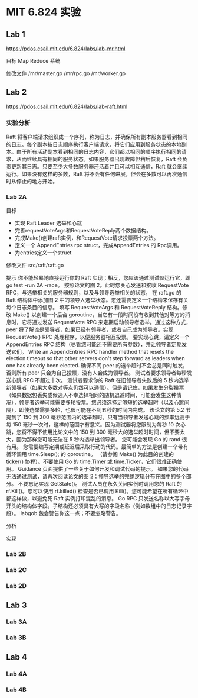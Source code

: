 # MIT 6.824 实验


## Lab 1

https://pdos.csail.mit.edu/6.824/labs/lab-mr.html

目标
Map Reduce 系统

修改文件
/mr/master.go
/mr/rpc.go
/mr/worker.go

## Lab 2
https://pdos.csail.mit.edu/6.824/labs/lab-raft.html

### 实验分析
Raft 将客户端请求组织成一个序列，称为日志，并确保所有副本服务器看到相同的日志。每个副本按日志顺序执行客户端请求，将它们应用到服务状态的本地副本。由于所有活动副本看到相同的日志内容，它们都以相同的顺序执行相同的请求，从而继续具有相同的服务状态。如果服务器出现故障但稍后恢复，Raft 会负责更新其日志。只要至少大多数服务器还活着并且可以相互通信，Raft 就会继续运行。如果没有这样的多数，Raft 将不会有任何进展，但会在多数可以再次通信时从停止的地方开始。

### Lab 2A

目标
- 实现 Raft Leader 选举和心跳
- 完善requestVoteArgs和RequestVoteReply两个数据结构。
- 完成Make()创建raft实例，和RequestVote请求投票两个方法。
- 定义一个 AppendEntries rpc struct，完成AppendEntries 的 Rpc调用。
- 为entries定义一个struct

修改文件
src/raft/raft.go

提示
你不能轻易地直接运行你的 Raft 实现；相反，您应该通过测试仪运行它，即 go test -run 2A -race。
按照论文的图 2。此时您关心发送和接收 RequestVote RPC，与选举相关的服务器规则，以及与领导选举相关的状态，
在 raft.go 的 Raft 结构体中添加图 2 中的领导人选举状态。您还需要定义一个结构来保存有关每个日志条目的信息。
填写 RequestVoteArgs 和 RequestVoteReply 结构。修改 Make() 以创建一个后台 goroutine，当它有一段时间没有收到其他对等方的消息时，它将通过发送 RequestVote RPC 来定期启动领导者选举。通过这种方式，peer 将了解谁是领导者，如果已经有领导者，或者自己成为领导者。实现 RequestVote() RPC 处理程序，以便服务器相互投票。
要实现心跳，请定义一个 AppendEntries RPC 结构（尽管您可能还不需要所有参数），并让领导者定期发送它们。 Write an AppendEntries RPC handler method that resets the election timeout so that other servers don't step forward as leaders when one has already been elected.
确保不同 peer 的选举超时不会总是同时触发，否则所有 peer 只会为自己投票，没有人会成为领导者。
测试者要求领导者每秒发送心跳 RPC 不超过十次。
测试者要求你的 Raft 在旧领导者失败后的 5 秒内选举新领导者（如果大多数对等点仍然可以通信）。但是请记住，如果发生分裂投票（如果数据包丢失或候选人不幸选择相同的随机退避时间，可能会发生这种情况），领导者选举可能需要多轮投票。您必须选择足够短的选举超时（以及心跳间隔），即使选举需要多轮，也很可能在不到五秒的时间内完成。
该论文的第 5.2 节提到了 150 到 300 毫秒范围内的选举超时。只有当领导者发送心跳的频率远高于每 150 毫秒一次时，这样的范围才有意义。因为测试器将您限制为每秒 10 次心跳，您将不得不使用比论文中的 150 到 300 毫秒大的选举超时时间，但不要太大，因为那样您可能无法在 5 秒内选举出领导者。
您可能会发现 Go 的 rand 很有用。
您需要编写定期或延迟后采取行动的代码。最简单的方法是创建一个带有循环调用 time.Sleep(); 的 goroutine。 （请参阅 Make() 为此目的创建的 ticker() 协程）。不要使用 Go 的 time.Timer 或 time.Ticker，它们很难正确使用。
Guidance 页面提供了一些关于如何开发和调试代码的提示。
如果您的代码无法通过测试，请再次阅读论文的图 2；领导选举的完整逻辑分布在图中的多个部分。
不要忘记实现 GetState()。
测试人员在永久关闭实例时调用您的 Raft 的 rf.Kill()。您可以使用 rf.killed() 检查是否已调用 Kill()。您可能希望在所有循环中都这样做，以避免死 Raft 实例打印混乱的消息。
Go RPC 只发送名称以大写字母开头的结构体字段。子结构还必须具有大写的字段名称（例如数组中的日志记录字段）。 labgob 包会警告你这一点；不要忽略警告。

分析


实现

### Lab 2B

### Lab 2C

### Lab 2D

## Lab 3

### Lab 3A

### Lab 3B

## Lab 4

### Lab 4A

### Lab 4B